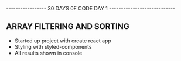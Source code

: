 ----------------- 30 DAYS 0F CODE DAY 1 ----------------------------

<h2>
ARRAY FILTERING AND SORTING 
</h2>

- Started up project with create react app
- Styling with styled-components
- All results shown in console
